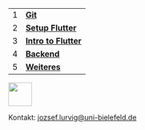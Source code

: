 |||
|-|-|
| 1 | [**Git**](introduction-to-git) |
| 2 | [**Setup Flutter**](set-up-flutter-sdk) |
| 3 | [**Intro to Flutter**](my-first-flutter-app) |
| 4 | [**Backend**](backend) |
| 5 | [**Weiteres**](miscellaneous) |

<a href="https://play.google.com/store/apps/details?id=de.cit_ec.bivital" target="_blank">
  <img src="https://github.com/LathDevers/flutter-training/blob/master/src/google-play.png" height="47"/>
</a>

Kontakt: [jozsef.lurvig@uni-bielefeld.de](mailto:jozsef.lurvig@uni-bielefeld.de)